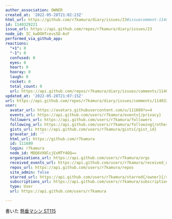 ```yaml
---
author_association: OWNER
created_at: '2022-05-28T21:02:23Z'
html_url: https://github.com/r7kamura/diary/issues/23#issuecomment-1140329221
id: 1140329221
issue_url: https://api.github.com/repos/r7kamura/diary/issues/23
node_id: IC_kwDOHTcevs5D-AsF
performed_via_github_app: 
reactions:
  "+1": 0
  "-1": 0
  confused: 0
  eyes: 0
  heart: 0
  hooray: 0
  laugh: 0
  rocket: 0
  total_count: 0
  url: https://api.github.com/repos/r7kamura/diary/issues/comments/1140329221/reactions
updated_at: '2022-05-28T21:07:15Z'
url: https://api.github.com/repos/r7kamura/diary/issues/comments/1140329221
user:
  avatar_url: https://avatars.githubusercontent.com/u/111689?v=4
  events_url: https://api.github.com/users/r7kamura/events{/privacy}
  followers_url: https://api.github.com/users/r7kamura/followers
  following_url: https://api.github.com/users/r7kamura/following{/other_user}
  gists_url: https://api.github.com/users/r7kamura/gists{/gist_id}
  gravatar_id: ''
  html_url: https://github.com/r7kamura
  id: 111689
  login: r7kamura
  node_id: MDQ6VXNlcjExMTY4OQ==
  organizations_url: https://api.github.com/users/r7kamura/orgs
  received_events_url: https://api.github.com/users/r7kamura/received_events
  repos_url: https://api.github.com/users/r7kamura/repos
  site_admin: false
  starred_url: https://api.github.com/users/r7kamura/starred{/owner}{/repo}
  subscriptions_url: https://api.github.com/users/r7kamura/subscriptions
  type: User
  url: https://api.github.com/users/r7kamura

---
```

書いた
[懸垂マシン ST115](https://r7kamura.com/articles/2022-05-28-chinning-machine-st115)